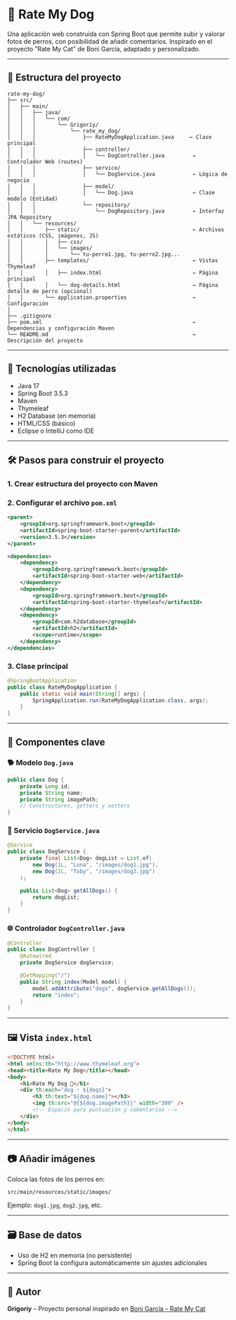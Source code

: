 # 🐶 Rate My Dog

Una aplicación web construida con Spring Boot que permite subir y valorar fotos de perros, con posibilidad de añadir comentarios. Inspirado en el proyecto "Rate My Cat" de Boni García, adaptado y personalizado.

---

## 📁 Estructura del proyecto

```
rate-my-dog/
├── src/
│   ├── main/
│   │   ├── java/
│   │   │   └── com/
│   │   │       └── Grigoriy/
│   │   │           └── rate_my_dog/
│   │   │               ├── RateMyDogApplication.java     ← Clase principal
│   │   │               ├── controller/
│   │   │               │   └── DogController.java         ← Controlador Web (routes)
│   │   │               ├── service/
│   │   │               │   └── DogService.java            ← Lógica de negocio
│   │   │               ├── model/
│   │   │               │   └── Dog.java                   ← Clase modelo (Entidad)
│   │   │               └── repository/
│   │   │                   └── DogRepository.java         ← Interfaz JPA Repository
│   │   └── resources/
│   │       ├── static/                                    ← Archivos estáticos (CSS, imágenes, JS)
│   │       │   ├── css/
│   │       │   └── images/
│   │       │       └── tu-perro1.jpg, tu-perro2.jpg...
│   │       ├── templates/                                 ← Vistas Thymeleaf
│   │       │   ├── index.html                             ← Página principal
│   │       │   └── dog-details.html                       ← Página detalle de perro (opcional)
│   │       └── application.properties                     ← Configuración
│
├── .gitignore
├── pom.xml                                                ← Dependencias y configuración Maven
└── README.md                                              ← Descripción del proyecto

```

---

## 🚀 Tecnologías utilizadas

- Java 17
- Spring Boot 3.5.3
- Maven
- Thymeleaf
- H2 Database (en memoria)
- HTML/CSS (básico)
- Eclipse o IntelliJ como IDE

---

## 🛠️ Pasos para construir el proyecto

### 1. Crear estructura del proyecto con Maven

### 2. Configurar el archivo `pom.xml`

```xml
<parent>
    <groupId>org.springframework.boot</groupId>
    <artifactId>spring-boot-starter-parent</artifactId>
    <version>3.5.3</version>
</parent>

<dependencies>
    <dependency>
        <groupId>org.springframework.boot</groupId>
        <artifactId>spring-boot-starter-web</artifactId>
    </dependency>
    <dependency>
        <groupId>org.springframework.boot</groupId>
        <artifactId>spring-boot-starter-thymeleaf</artifactId>
    </dependency>
    <dependency>
        <groupId>com.h2database</groupId>
        <artifactId>h2</artifactId>
        <scope>runtime</scope>
    </dependency>
</dependencies>
```

### 3. Clase principal

```java
@SpringBootApplication
public class RateMyDogApplication {
    public static void main(String[] args) {
        SpringApplication.run(RateMyDogApplication.class, args);
    }
}
```

---

## 🧩 Componentes clave

### 🐕 Modelo `Dog.java`

```java
public class Dog {
    private Long id;
    private String name;
    private String imagePath;
    // Constructores, getters y setters
}
```

### 🔧 Servicio `DogService.java`

```java
@Service
public class DogService {
    private final List<Dog> dogList = List.of(
        new Dog(1L, "Luna", "/images/dog1.jpg"),
        new Dog(2L, "Toby", "/images/dog2.jpg")
    );

    public List<Dog> getAllDogs() {
        return dogList;
    }
}
```

### 🌐 Controlador `DogController.java`

```java
@Controller
public class DogController {
    @Autowired
    private DogService dogService;

    @GetMapping("/")
    public String index(Model model) {
        model.addAttribute("dogs", dogService.getAllDogs());
        return "index";
    }
}
```

---

## 🖼️ Vista `index.html`

```html
<!DOCTYPE html>
<html xmlns:th="http://www.thymeleaf.org">
<head><title>Rate My Dog</title></head>
<body>
    <h1>Rate My Dog 🐶</h1>
    <div th:each="dog : ${dogs}">
        <h3 th:text="${dog.name}"></h3>
        <img th:src="@{${dog.imagePath}}" width="300" />
        <!-- Espacio para puntuación y comentarios -->
    </div>
</body>
</html>
```

---

## 📷 Añadir imágenes

Coloca las fotos de los perros en:

```
src/main/resources/static/images/
```

Ejemplo: `dog1.jpg`, `dog2.jpg`, etc.

---

## 🗃️ Base de datos

- Uso de H2 en memoria (no persistente)
- Spring Boot la configura automáticamente sin ajustes adicionales

---

## 👤 Autor

**Grigoriy** – Proyecto personal inspirado en [Boni García – Rate My Cat](https://github.com/bonigarcia/rate-my-cat)
